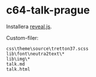 # c64-talk-prague

Installera [reveal.js](https://github.com/hakimel/reveal.js/).

Custom-filer:

```
css\theme\source\tretton37.scss
lib\font\neutra2text\*
lib\img\*
talk.md
talk.html
```
